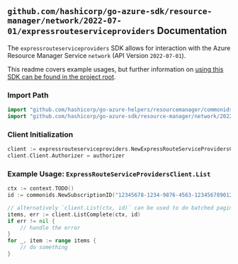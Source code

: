 
## `github.com/hashicorp/go-azure-sdk/resource-manager/network/2022-07-01/expressrouteserviceproviders` Documentation

The `expressrouteserviceproviders` SDK allows for interaction with the Azure Resource Manager Service `network` (API Version `2022-07-01`).

This readme covers example usages, but further information on [using this SDK can be found in the project root](https://github.com/hashicorp/go-azure-sdk/tree/main/docs).

### Import Path

```go
import "github.com/hashicorp/go-azure-helpers/resourcemanager/commonids"
import "github.com/hashicorp/go-azure-sdk/resource-manager/network/2022-07-01/expressrouteserviceproviders"
```


### Client Initialization

```go
client := expressrouteserviceproviders.NewExpressRouteServiceProvidersClientWithBaseURI("https://management.azure.com")
client.Client.Authorizer = authorizer
```


### Example Usage: `ExpressRouteServiceProvidersClient.List`

```go
ctx := context.TODO()
id := commonids.NewSubscriptionID("12345678-1234-9876-4563-123456789012")

// alternatively `client.List(ctx, id)` can be used to do batched pagination
items, err := client.ListComplete(ctx, id)
if err != nil {
	// handle the error
}
for _, item := range items {
	// do something
}
```
